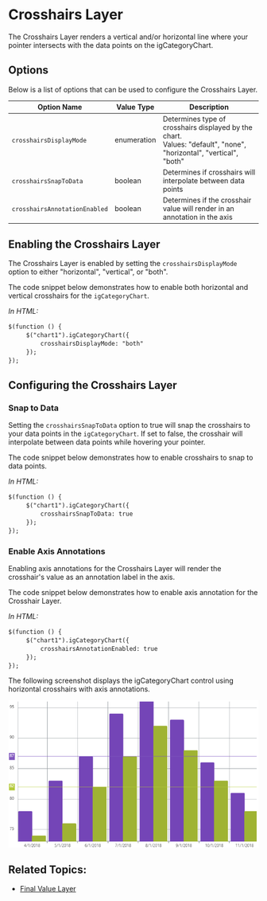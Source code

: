 ﻿<!--
|metadata|
{
    "fileName": "igcategorychart-crosshairs-layer",
    "controlName": "igCategoryChart",
    "tags": ["API", "CategoryChart"]
}
|metadata|
-->

# Crosshairs Layer

The Crosshairs Layer renders a vertical and/or horizontal line where your pointer intersects with the data points on the igCategoryChart.

## Options

Below is a list of options that can be used to configure the Crosshairs Layer.

Option Name|Value Type|Description
---|---|---
`crosshairsDisplayMode`      | enumeration | Determines type of crosshairs displayed by the chart.<br>Values: "default", "none", "horizontal", "vertical", "both"
`crosshairsSnapToData`       | boolean     | Determines if crosshairs will interpolate between data points
`crosshairsAnnotationEnabled`| boolean     | Determines if the crosshair value will render in an annotation in the axis

## Enabling the Crosshairs Layer

The Crosshairs Layer is enabled by setting the `crosshairsDisplayMode` option to either "horizontal", "vertical", or "both".

The code snippet below demonstrates how to enable both horizontal and vertical crosshairs for the `igCategoryChart`.

*In HTML:*

```html
$(function () {
     $("chart1").igCategoryChart({
	     crosshairsDisplayMode: "both"
     });
});
```

## Configuring the Crosshairs Layer

### Snap to Data

Setting the `crosshairsSnapToData` option to true will snap the crosshairs to your data points in the `igCategoryChart`.  If set to false, the crosshair will interpolate between data points while hovering your pointer.

The code snippet below demonstrates how to enable crosshairs to snap to data points.

*In HTML:*

```html
$(function () {
     $("chart1").igCategoryChart({
	     crosshairsSnapToData: true
     });
});
```

### Enable Axis Annotations

Enabling axis annotations for the Crosshairs Layer will render the crosshair's value as an annotation label in the axis.

The code snippet below demonstrates how to enable axis annotation for the Crosshair Layer.

*In HTML:*

```html
$(function () {
     $("chart1").igCategoryChart({
	     crosshairsAnnotationEnabled: true
     });
});
```

The following screenshot displays the igCategoryChart control using horizontal crosshairs with axis annotations.

![](images/categorychart-crosshairs-layer-01.png)


## <a id="relatedtopics"/>Related Topics:

- [Final Value Layer](igcategorychart-final-value-layer.html)